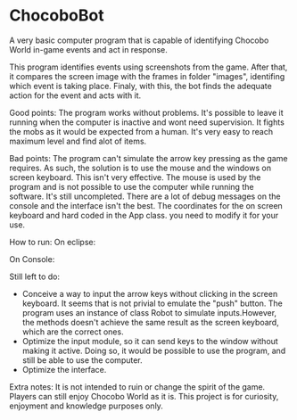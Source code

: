 ChocoboBot
==========

A very basic computer program that is capable of identifying Chocobo World in-game events and act in response. 

This program identifies events using screenshots from the game.
After that, it compares the screen image with the frames in folder "images", identifing which event is taking place. 
Finaly, with this, the bot finds the adequate action for the event and acts with it.

Good points:
The program works without problems. It's possible to leave it running when the computer is inactive and wont need supervision.
It fights the mobs as it would be expected from a human. It's very easy to reach maximum level and find alot of items.

Bad points:
The program can't simulate the arrow key pressing as the game requires. As such, the solution is to use the mouse and the windows on screen keyboard.
This isn't very effective. The mouse is used by the program and is not possible to use the computer while running the software.
It's still uncompleted. There are a lot of debug messages on the console and the interface isn't the best.
The coordinates for the on screen keyboard and hard coded in the App class. you need to modify it for your use.


How to run:
On eclipse:

On Console:

Still left to do: 
- Conceive a way to input the arrow keys without clicking in the screen keyboard. It seems that is not privial to emulate the "push" button. The program uses an instance of class Robot to simulate inputs.However, the methods doesn't achieve the same result as the screen keyboard, which are the correct ones. 
- Optimize the input module, so it can send keys to the window without making it active. Doing so, it would be possible to use the program, and still be able to use the computer.
- Optimize the interface.

Extra notes:
It is not intended to ruin or change the spirit of the game. Players can still enjoy Chocobo World as it is. This project is for curiosity, enjoyment and knowledge purposes only. 
